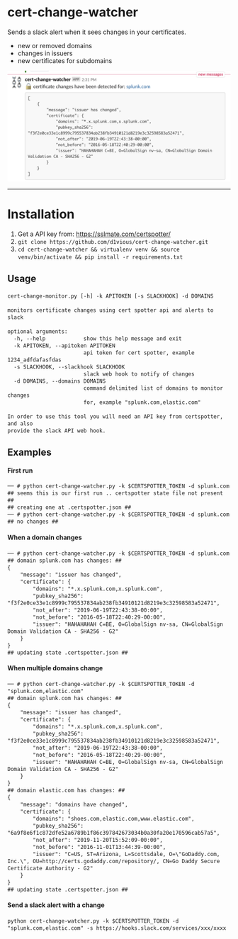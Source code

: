 # cert-change-watcher
Sends a slack alert when it sees changes in your certificates. 

* new or removed domains
* changes in issuers
* new certificates for subdomains

![example](static/slackexample.png)

----
# Installation
1. Get a API key from: https://sslmate.com/certspotter/
2. `git clone https://github.com/d1vious/cert-change-watcher.git`
3. `cd cert-change-watcher && virtualenv venv && source venv/bin/activate && pip install -r requirements.txt`

## Usage

```
cert-change-monitor.py [-h] -k APITOKEN [-s SLACKHOOK] -d DOMAINS

monitors certificate changes using cert spotter api and alerts to slack

optional arguments:
  -h, --help            show this help message and exit
  -k APITOKEN, --apitoken APITOKEN
                        api token for cert spotter, example 1234_adfdafasfdas
  -s SLACKHOOK, --slackhook SLACKHOOK
                        slack web hook to notify of changes
  -d DOMAINS, --domains DOMAINS
                        command delimited list of domains to monitor changes
                        for, example "splunk.com,elastic.com"

In order to use this tool you will need an API key from certspotter, and also
provide the slack API web hook.
```

## Examples

#### First run
```
── # python cert-change-watcher.py -k $CERTSPOTTER_TOKEN -d splunk.com
## seems this is our first run .. certspotter state file not present ##
## creating one at .certspotter.json ##
── # python cert-change-watcher.py -k $CERTSPOTTER_TOKEN -d splunk.com
## no changes ##
```

#### When a domain changes
```
── # python cert-change-watcher.py -k $CERTSPOTTER_TOKEN -d splunk.com
## domain splunk.com has changes: ##
{
    "message": "issuer has changed",
    "certificate": {
        "domains": "*.x.splunk.com,x.splunk.com",
        "pubkey_sha256": "f3f2e0ce33e1c8999c795537834ab238fb34910121d8219e3c32598583a52471",
        "not_after": "2019-06-19T22:43:38-00:00",
        "not_before": "2016-05-18T22:40:29-00:00",
        "issuer": "HAHAHAHAH C=BE, O=GlobalSign nv-sa, CN=GlobalSign Domain Validation CA - SHA256 - G2"
    }
}
## updating state .certspotter.json ##
```

#### When multiple domains change

```
── # python cert-change-watcher.py -k $CERTSPOTTER_TOKEN -d "splunk.com,elastic.com"
## domain splunk.com has changes: ##
{
    "message": "issuer has changed",
    "certificate": {
        "domains": "*.x.splunk.com,x.splunk.com",
        "pubkey_sha256": "f3f2e0ce33e1c8999c795537834ab238fb34910121d8219e3c32598583a52471",
        "not_after": "2019-06-19T22:43:38-00:00",
        "not_before": "2016-05-18T22:40:29-00:00",
        "issuer": "HAHAHAHAH C=BE, O=GlobalSign nv-sa, CN=GlobalSign Domain Validation CA - SHA256 - G2"
    }
}
## domain elastic.com has changes: ##
{
    "message": "domains have changed",
    "certificate": {
        "domains": "shoes.com,elastic.com,www.elastic.com",
        "pubkey_sha256": "6a9f8e6f1c872dfe52a6789b1f86c397842673034b0a30fa20e170596cab57a5",
        "not_after": "2019-11-20T15:52:09-00:00",
        "not_before": "2016-11-01T13:44:39-00:00",
        "issuer": "C=US, ST=Arizona, L=Scottsdale, O=\"GoDaddy.com, Inc.\", OU=http://certs.godaddy.com/repository/, CN=Go Daddy Secure Certificate Authority - G2"
    }
}
## updating state .certspotter.json ##
```

#### Send a slack alert with a change
```
python cert-change-watcher.py -k $CERTSPOTTER_TOKEN -d "splunk.com,elastic.com" -s https://hooks.slack.com/services/xxx/xxxx
```
